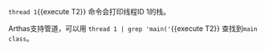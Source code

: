 `thread 1`{{execute T2}} 命令会打印线程ID 1的栈。


Arthas支持管道，可以用 `thread 1 | grep 'main('`{{execute T2}} 查找到`main class`。
